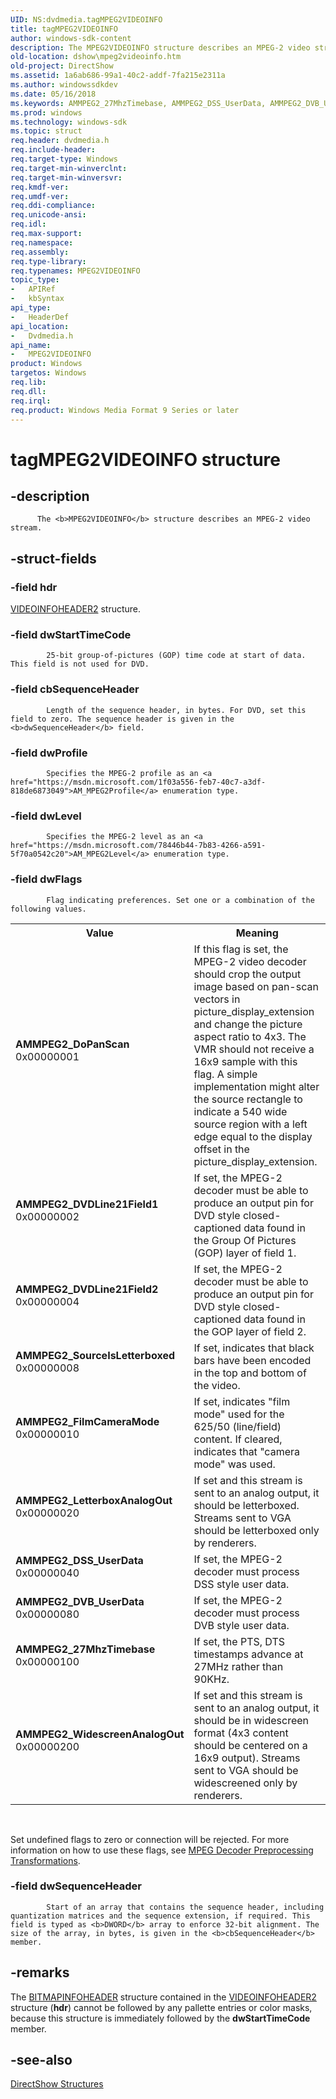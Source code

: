 ```yaml
---
UID: NS:dvdmedia.tagMPEG2VIDEOINFO
title: tagMPEG2VIDEOINFO
author: windows-sdk-content
description: The MPEG2VIDEOINFO structure describes an MPEG-2 video stream.
old-location: dshow\mpeg2videoinfo.htm
old-project: DirectShow
ms.assetid: 1a6ab686-99a1-40c2-addf-7fa215e2311a
ms.author: windowssdkdev
ms.date: 05/16/2018
ms.keywords: AMMPEG2_27MhzTimebase, AMMPEG2_DSS_UserData, AMMPEG2_DVB_UserData, AMMPEG2_DVDLine21Field1, AMMPEG2_DVDLine21Field2, AMMPEG2_DoPanScan, AMMPEG2_FilmCameraMode, AMMPEG2_LetterboxAnalogOut, AMMPEG2_SourceIsLetterboxed, AMMPEG2_WidescreenAnalogOut, MPEG2VIDEOINFO, MPEG2VIDEOINFO structure [DirectShow], MPEG2VIDEOINFOStructure, dshow.mpeg2videoinfo, dvdmedia/MPEG2VIDEOINFO, tagMPEG2VIDEOINFO
ms.prod: windows
ms.technology: windows-sdk
ms.topic: struct
req.header: dvdmedia.h
req.include-header: 
req.target-type: Windows
req.target-min-winverclnt: 
req.target-min-winversvr: 
req.kmdf-ver: 
req.umdf-ver: 
req.ddi-compliance: 
req.unicode-ansi: 
req.idl: 
req.max-support: 
req.namespace: 
req.assembly: 
req.type-library: 
req.typenames: MPEG2VIDEOINFO
topic_type:
-	APIRef
-	kbSyntax
api_type:
-	HeaderDef
api_location:
-	Dvdmedia.h
api_name:
-	MPEG2VIDEOINFO
product: Windows
targetos: Windows
req.lib: 
req.dll: 
req.irql: 
req.product: Windows Media Format 9 Series or later
---
```


# tagMPEG2VIDEOINFO structure


## -description



          The <b>MPEG2VIDEOINFO</b> structure describes an MPEG-2 video stream.
        


## -struct-fields




### -field hdr


<a href="https://msdn.microsoft.com/5e3d5bf0-435f-45da-8409-a1463b56a7ae">VIDEOINFOHEADER2</a> structure.
          


### -field dwStartTimeCode


            25-bit group-of-pictures (GOP) time code at start of data. This field is not used for DVD.
          


### -field cbSequenceHeader


            Length of the sequence header, in bytes. For DVD, set this field to zero. The sequence header is given in the <b>dwSequenceHeader</b> field.
          


### -field dwProfile


            Specifies the MPEG-2 profile as an <a href="https://msdn.microsoft.com/1f03a556-feb7-40c7-a3df-818de6873049">AM_MPEG2Profile</a> enumeration type.
          


### -field dwLevel


            Specifies the MPEG-2 level as an <a href="https://msdn.microsoft.com/78446b44-7b83-4266-a591-5f70a0542c20">AM_MPEG2Level</a> enumeration type.
          


### -field dwFlags


            Flag indicating preferences. Set one or a combination of the following values.
          

<table>
<tr>
<th>Value</th>
<th>Meaning</th>
</tr>
<tr>
<td width="40%"><a id="AMMPEG2_DoPanScan"></a><a id="ammpeg2_dopanscan"></a><a id="AMMPEG2_DOPANSCAN"></a><dl>
<dt><b>AMMPEG2_DoPanScan</b></dt>
<dt>0x00000001</dt>
</dl>
</td>
<td width="60%">
If this flag is set, the MPEG-2 video decoder should crop the output image based on pan-scan vectors in picture_display_extension and change the picture aspect ratio to 4x3. The VMR should not receive a 16x9 sample with this flag. A simple implementation might alter the source rectangle to indicate a 540 wide source region with a left edge equal to the display offset in the picture_display_extension.

</td>
</tr>
<tr>
<td width="40%"><a id="AMMPEG2_DVDLine21Field1"></a><a id="ammpeg2_dvdline21field1"></a><a id="AMMPEG2_DVDLINE21FIELD1"></a><dl>
<dt><b>AMMPEG2_DVDLine21Field1</b></dt>
<dt>0x00000002</dt>
</dl>
</td>
<td width="60%">
If set, the MPEG-2 decoder must be able to produce an output pin for DVD style closed-captioned data found in the Group Of Pictures (GOP) layer of field 1. 

</td>
</tr>
<tr>
<td width="40%"><a id="AMMPEG2_DVDLine21Field2"></a><a id="ammpeg2_dvdline21field2"></a><a id="AMMPEG2_DVDLINE21FIELD2"></a><dl>
<dt><b>AMMPEG2_DVDLine21Field2</b></dt>
<dt>0x00000004</dt>
</dl>
</td>
<td width="60%">
If set, the MPEG-2 decoder must be able to produce an output pin for DVD style closed-captioned data found in the GOP layer of field 2.

</td>
</tr>
<tr>
<td width="40%"><a id="AMMPEG2_SourceIsLetterboxed"></a><a id="ammpeg2_sourceisletterboxed"></a><a id="AMMPEG2_SOURCEISLETTERBOXED"></a><dl>
<dt><b>AMMPEG2_SourceIsLetterboxed</b></dt>
<dt>0x00000008</dt>
</dl>
</td>
<td width="60%">
If set, indicates that black bars have been encoded in the top and bottom of the video. 

</td>
</tr>
<tr>
<td width="40%"><a id="AMMPEG2_FilmCameraMode"></a><a id="ammpeg2_filmcameramode"></a><a id="AMMPEG2_FILMCAMERAMODE"></a><dl>
<dt><b>AMMPEG2_FilmCameraMode</b></dt>
<dt>0x00000010</dt>
</dl>
</td>
<td width="60%">
If set, indicates "film mode" used for the 625/50 (line/field) content. If cleared, indicates that "camera mode" was used.

</td>
</tr>
<tr>
<td width="40%"><a id="AMMPEG2_LetterboxAnalogOut"></a><a id="ammpeg2_letterboxanalogout"></a><a id="AMMPEG2_LETTERBOXANALOGOUT"></a><dl>
<dt><b>AMMPEG2_LetterboxAnalogOut</b></dt>
<dt>0x00000020</dt>
</dl>
</td>
<td width="60%">
If set and this stream is sent to an analog output, it should be letterboxed. Streams sent to VGA should be letterboxed only by renderers.

</td>
</tr>
<tr>
<td width="40%"><a id="AMMPEG2_DSS_UserData"></a><a id="ammpeg2_dss_userdata"></a><a id="AMMPEG2_DSS_USERDATA"></a><dl>
<dt><b>AMMPEG2_DSS_UserData</b></dt>
<dt>0x00000040</dt>
</dl>
</td>
<td width="60%">
If set, the MPEG-2 decoder must process DSS style user data. 

</td>
</tr>
<tr>
<td width="40%"><a id="AMMPEG2_DVB_UserData"></a><a id="ammpeg2_dvb_userdata"></a><a id="AMMPEG2_DVB_USERDATA"></a><dl>
<dt><b>AMMPEG2_DVB_UserData</b></dt>
<dt>0x00000080</dt>
</dl>
</td>
<td width="60%">
If set, the MPEG-2 decoder must process DVB style user data. 

</td>
</tr>
<tr>
<td width="40%"><a id="AMMPEG2_27MhzTimebase"></a><a id="ammpeg2_27mhztimebase"></a><a id="AMMPEG2_27MHZTIMEBASE"></a><dl>
<dt><b>AMMPEG2_27MhzTimebase</b></dt>
<dt>0x00000100</dt>
</dl>
</td>
<td width="60%">
If set, the PTS, DTS timestamps advance at 27MHz rather than 90KHz. 

</td>
</tr>
<tr>
<td width="40%"><a id="AMMPEG2_WidescreenAnalogOut"></a><a id="ammpeg2_widescreenanalogout"></a><a id="AMMPEG2_WIDESCREENANALOGOUT"></a><dl>
<dt><b>AMMPEG2_WidescreenAnalogOut</b></dt>
<dt>0x00000200</dt>
</dl>
</td>
<td width="60%">
If set and this stream is sent to an analog output, it should  be in widescreen format (4x3 content should be centered on a 16x9 output). Streams sent to VGA should be widescreened only by renderers. 


</td>
</tr>
</table>
 

Set undefined flags to zero or connection will be rejected. For more information on how to use these flags, see <a href="https://msdn.microsoft.com/c7ae0137-0d02-46da-9532-738d805e327d">MPEG Decoder Preprocessing Transformations</a>.


### -field dwSequenceHeader


            Start of an array that contains the sequence header, including quantization matrices and the sequence extension, if required. This field is typed as <b>DWORD</b> array to enforce 32-bit alignment. The size of the array, in bytes, is given in the <b>cbSequenceHeader</b> member.
          


## -remarks



The <a href="https://msdn.microsoft.com/153c08a8-d32c-4e9d-9da9-b915eb172327">BITMAPINFOHEADER</a> structure contained in the <a href="https://msdn.microsoft.com/5e3d5bf0-435f-45da-8409-a1463b56a7ae">VIDEOINFOHEADER2</a> structure (<b>hdr</b>) cannot be followed by any pallette entries or color masks, because this structure is immediately followed by the <b>dwStartTimeCode</b> member.




## -see-also




<a href="https://msdn.microsoft.com/378f6f43-5c05-4ae4-be24-956f9fc0cacf">DirectShow Structures</a>
 

 

